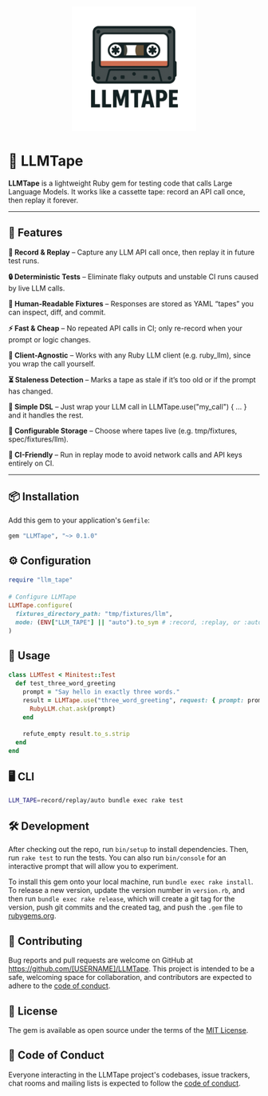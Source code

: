 <p align="center">
  <img src="logo.png" alt="LLMTape Logo" width="250"/>
</p>

# 🎥 LLMTape

**LLMTape** is a lightweight Ruby gem for testing code that calls Large Language Models.
It works like a cassette tape: record an API call once, then replay it forever.

---

## 🌟 Features

**🎥 Record & Replay** – Capture any LLM API call once, then replay it in future test runs.

**🔒 Deterministic Tests** – Eliminate flaky outputs and unstable CI runs caused by live LLM calls.

**📼 Human-Readable Fixtures** – Responses are stored as YAML “tapes” you can inspect, diff, and commit.

**⚡ Fast & Cheap** – No repeated API calls in CI; only re-record when your prompt or logic changes.

**🧪 Client-Agnostic** – Works with any Ruby LLM client (e.g. ruby_llm), since you wrap the call yourself.

**⏳ Staleness Detection** – Marks a tape as stale if it’s too old or if the prompt has changed.

**🔧 Simple DSL** – Just wrap your LLM call in LLMTape.use("my_call") { ... } and it handles the rest.

**📂 Configurable Storage** – Choose where tapes live (e.g. tmp/fixtures, spec/fixtures/llm).

**🚀 CI-Friendly** – Run in replay mode to avoid network calls and API keys entirely on CI.

---

## 📦 Installation

Add this gem to your application's `Gemfile`:

```bash
gem "LLMTape", "~> 0.1.0"
```

## ⚙️ Configuration
```ruby
require "llm_tape"

# Configure LLMTape
LLMTape.configure(
  fixtures_directory_path: "tmp/fixtures/llm",
  mode: (ENV["LLM_TAPE"] || "auto").to_sym # :record, :replay, or :auto
)
```

## 📖 Usage
```ruby
class LLMTest < Minitest::Test
  def test_three_word_greeting
    prompt = "Say hello in exactly three words."
    result = LLMTape.use("three_word_greeting", request: { prompt: prompt }) do
      RubyLLM.chat.ask(prompt)
    end

    refute_empty result.to_s.strip
  end
end
```

## 🖥️ CLI
```bash
LLM_TAPE=record/replay/auto bundle exec rake test
```

## 🛠 Development

After checking out the repo, run `bin/setup` to install dependencies. Then, run `rake test` to run the tests. You can also run `bin/console` for an interactive prompt that will allow you to experiment.

To install this gem onto your local machine, run `bundle exec rake install`. To release a new version, update the version number in `version.rb`, and then run `bundle exec rake release`, which will create a git tag for the version, push git commits and the created tag, and push the `.gem` file to [rubygems.org](https://rubygems.org).

## 🤝 Contributing

Bug reports and pull requests are welcome on GitHub at https://github.com/[USERNAME]/LLMTape. This project is intended to be a safe, welcoming space for collaboration, and contributors are expected to adhere to the [code of conduct](https://github.com/[USERNAME]/LLMTape/blob/main/CODE_OF_CONDUCT.md).

## 📜 License

The gem is available as open source under the terms of the [MIT License](https://opensource.org/licenses/MIT).

## 🧭 Code of Conduct

Everyone interacting in the LLMTape project's codebases, issue trackers, chat rooms and mailing lists is expected to follow the [code of conduct](https://github.com/[USERNAME]/LLMTape/blob/main/CODE_OF_CONDUCT.md).
